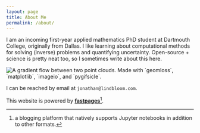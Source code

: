 ```yaml
---
layout: page
title: About Me
permalink: /about/
---
```


I am an incoming first-year applied mathematics PhD student at Dartmouth College, originally from Dallas. I like learning about computational methods for solving (inverse) problems and quantifying uncertainty. Open-source + science is pretty neat too, so I sometimes write about this here.


![]({{site.baseurl}}/images/transport.gif "A gradient flow between two point clouds. Made with `geomloss`, `matplotlib`, `imageio`, and `pygifsicle`.")




I can be reached by email at `jonathan@lindbloom.com`.


This website is powered by **[fastpages](https://github.com/fastai/fastpages)**[^1].



[^1]:a blogging platform that natively supports Jupyter notebooks in addition to other formats.

